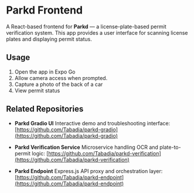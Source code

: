 # Parkd Frontend

A React-based frontend for **Parkd** — a license-plate-based permit verification system. This app provides a user interface for scanning license plates and displaying permit status.

## Usage

1. Open the app in Expo Go
2. Allow camera access when prompted.
3. Capture a photo of the back of a car
4. View permit status

## Related Repositories

* **Parkd Gradio UI**
  Interactive demo and troubleshooting interface:
  [https://github.com/Tabadia/parkd-gradio](https://github.com/Tabadia/parkd-gradio)

* **Parkd Verification Service**
  Microservice handling OCR and plate-to-permit logic:
  [https://github.com/Tabadia/parkd-verification](https://github.com/Tabadia/parkd-verification)

* **Parkd Endpoint**
  Express.js API proxy and orchestration layer:
  [https://github.com/Tabadia/parkd-endpoint](https://github.com/Tabadia/parkd-endpoint)
